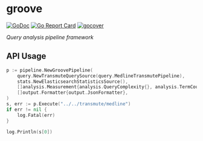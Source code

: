 # groove

[![GoDoc](https://godoc.org/github.com/hscells/groove?status.svg)](https://godoc.org/github.com/hscells/groove)
[![Go Report Card](https://goreportcard.com/badge/github.com/hscells/groove)](https://goreportcard.com/report/github.com/hscells/groove)
[![gocover](http://gocover.io/_badge/github.com/hscells/groove)](https://gocover.io/github.com/hscells/groove)

_Query analysis pipeline framework_

## API Usage

```go
p := pipeline.NewGroovePipeline(
    query.NewTransmuteQuerySource(query.MedlineTransmutePipeline),
    stats.NewElasticsearchStatisticsSource(),
    []analysis.Measurement{analysis.QueryComplexity{}, analysis.TermCount{}},
    []output.Formatter{output.JsonFormatter},
)
s, err := p.Execute("../../transmute/medline")
if err != nil {
    log.Fatal(err)
}

log.Println(s[0])
```